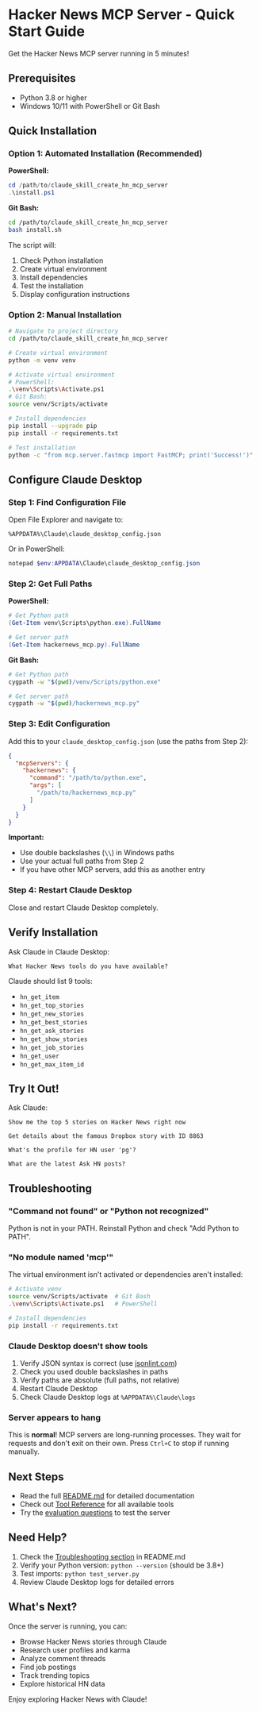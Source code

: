 # Hacker News MCP Server - Quick Start Guide

Get the Hacker News MCP server running in 5 minutes!

## Prerequisites

- Python 3.8 or higher
- Windows 10/11 with PowerShell or Git Bash

## Quick Installation

### Option 1: Automated Installation (Recommended)

**PowerShell:**
```powershell
cd /path/to/claude_skill_create_hn_mcp_server
.\install.ps1
```

**Git Bash:**
```bash
cd /path/to/claude_skill_create_hn_mcp_server
bash install.sh
```

The script will:
1. Check Python installation
2. Create virtual environment
3. Install dependencies
4. Test the installation
5. Display configuration instructions

### Option 2: Manual Installation

```bash
# Navigate to project directory
cd /path/to/claude_skill_create_hn_mcp_server

# Create virtual environment
python -m venv venv

# Activate virtual environment
# PowerShell:
.\venv\Scripts\Activate.ps1
# Git Bash:
source venv/Scripts/activate

# Install dependencies
pip install --upgrade pip
pip install -r requirements.txt

# Test installation
python -c "from mcp.server.fastmcp import FastMCP; print('Success!')"
```

## Configure Claude Desktop

### Step 1: Find Configuration File

Open File Explorer and navigate to:
```
%APPDATA%\Claude\claude_desktop_config.json
```

Or in PowerShell:
```powershell
notepad $env:APPDATA\Claude\claude_desktop_config.json
```

### Step 2: Get Full Paths

**PowerShell:**
```powershell
# Get Python path
(Get-Item venv\Scripts\python.exe).FullName

# Get server path
(Get-Item hackernews_mcp.py).FullName
```

**Git Bash:**
```bash
# Get Python path
cygpath -w "$(pwd)/venv/Scripts/python.exe"

# Get server path
cygpath -w "$(pwd)/hackernews_mcp.py"
```

### Step 3: Edit Configuration

Add this to your `claude_desktop_config.json` (use the paths from Step 2):

```json
{
  "mcpServers": {
    "hackernews": {
      "command": "/path/to/python.exe",
      "args": [
        "/path/to/hackernews_mcp.py"
      ]
    }
  }
}
```

**Important:**
- Use double backslashes (`\\`) in Windows paths
- Use your actual full paths from Step 2
- If you have other MCP servers, add this as another entry

### Step 4: Restart Claude Desktop

Close and restart Claude Desktop completely.

## Verify Installation

Ask Claude in Claude Desktop:

```
What Hacker News tools do you have available?
```

Claude should list 9 tools:
- `hn_get_item`
- `hn_get_top_stories`
- `hn_get_new_stories`
- `hn_get_best_stories`
- `hn_get_ask_stories`
- `hn_get_show_stories`
- `hn_get_job_stories`
- `hn_get_user`
- `hn_get_max_item_id`

## Try It Out!

Ask Claude:

```
Show me the top 5 stories on Hacker News right now
```

```
Get details about the famous Dropbox story with ID 8863
```

```
What's the profile for HN user 'pg'?
```

```
What are the latest Ask HN posts?
```

## Troubleshooting

### "Command not found" or "Python not recognized"

Python is not in your PATH. Reinstall Python and check "Add Python to PATH".

### "No module named 'mcp'"

The virtual environment isn't activated or dependencies aren't installed:

```bash
# Activate venv
source venv/Scripts/activate  # Git Bash
.\venv\Scripts\Activate.ps1   # PowerShell

# Install dependencies
pip install -r requirements.txt
```

### Claude Desktop doesn't show tools

1. Verify JSON syntax is correct (use [jsonlint.com](https://jsonlint.com))
2. Check you used double backslashes in paths
3. Verify paths are absolute (full paths, not relative)
4. Restart Claude Desktop
5. Check Claude Desktop logs at `%APPDATA%\Claude\logs`

### Server appears to hang

This is **normal**! MCP servers are long-running processes. They wait for requests and don't exit on their own. Press `Ctrl+C` to stop if running manually.

## Next Steps

- Read the full [README.md](README.md) for detailed documentation
- Check out [Tool Reference](README.md#tool-reference) for all available tools
- Try the [evaluation questions](evaluation.xml) to test the server

## Need Help?

1. Check the [Troubleshooting section](README.md#troubleshooting) in README.md
2. Verify your Python version: `python --version` (should be 3.8+)
3. Test imports: `python test_server.py`
4. Review Claude Desktop logs for detailed errors

## What's Next?

Once the server is running, you can:

- Browse Hacker News stories through Claude
- Research user profiles and karma
- Analyze comment threads
- Find job postings
- Track trending topics
- Explore historical HN data

Enjoy exploring Hacker News with Claude!
